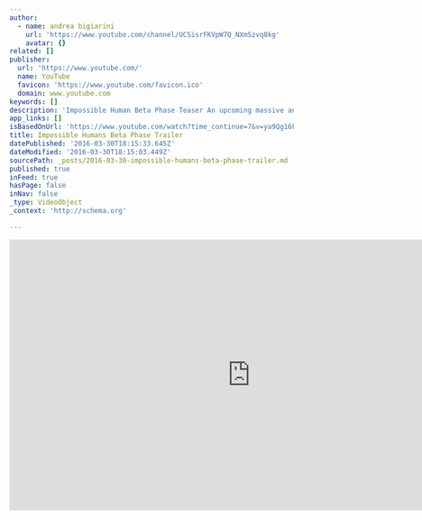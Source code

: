 ```yaml
---
author:
  - name: andrea bigiarini
    url: 'https://www.youtube.com/channel/UCSisrFKVpW7Q_NXmSzvq8kg'
    avatar: {}
related: []
publisher:
  url: 'https://www.youtube.com/'
  name: YouTube
  favicon: 'https://www.youtube.com/favicon.ico'
  domain: www.youtube.com
keywords: []
description: 'Impossible Human Beta Phase Teaser An upcoming massive and persistent exhibition by the New Era Museum Impossible Humans by: Patricia Januszkiewicz‎, Cristian Margarita, Lorenka Campos, Roger Guetta, Mariëtte Schrijver‎, Bobbi McMurry, Kate Zari Roberts, Dilshad Corleone, Kerryn Benbow, Nettie Edwards, Arjan van der Horst, Antonio Mojica, Soraya Wilkinson-Wyke, Lisa Peters‎,'
app_links: []
isBasedOnUrl: 'https://www.youtube.com/watch?time_continue=7&v=ya9Qg16FXrM'
title: Impossible Humans Beta Phase Trailer
datePublished: '2016-03-30T18:15:33.645Z'
dateModified: '2016-03-30T18:15:03.449Z'
sourcePath: _posts/2016-03-30-impossible-humans-beta-phase-trailer.md
published: true
inFeed: true
hasPage: false
inNav: false
_type: VideoObject
_context: 'http://schema.org'

---
```

<iframe src="https://cdn.embedly.com/widgets/media.html?src=https%3A%2F%2Fwww.youtube.com%2Fembed%2Fya9Qg16FXrM%3Ffeature%3Doembed&amp;url=https%3A%2F%2Fwww.youtube.com%2Fwatch%3Ftime_continue%3D7%26v%3Dya9Qg16FXrM&amp;image=https%3A%2F%2Fi.ytimg.com%2Fvi%2Fya9Qg16FXrM%2Fhqdefault.jpg&amp;key=b7d04c9b404c499eba89ee7072e1c4f7&amp;type=text%2Fhtml&amp;schema=youtube" width="854" height="480" scrolling="no" frameborder="0" allowfullscreen="allowfullscreen" style=""></iframe>